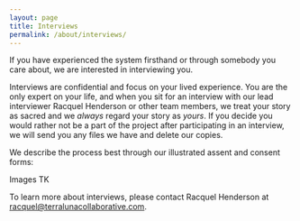 ```yaml
---
layout: page
title: Interviews
permalink: /about/interviews/
---
```


If you have experienced the system firsthand or through somebody you care about, we are interested in interviewing you.

Interviews are confidential and focus on your lived experience. You are the only expert on your life, and when you sit for an interview with our lead interviewer Racquel Henderson or other team members, we treat your story as sacred and we *always* regard your story as *yours*.  If you decide you would rather not be a part of the project after participating in an interview, we will send you any files we have and delete our copies.

We describe the process best through our illustrated assent and consent forms:

Images TK

To learn more about interviews, please contact Racquel Henderson at racquel@terralunacollaborative.com.